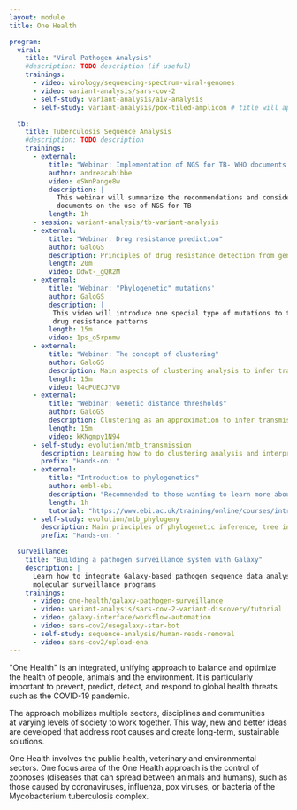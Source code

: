 ```yaml
---
layout: module
title: One Health

program:
  viral:
    title: "Viral Pathogen Analysis"
    #description: TODO description (if useful)
    trainings:
      - video: virology/sequencing-spectrum-viral-genomes
      - video: variant-analysis/sars-cov-2
      - self-study: variant-analysis/aiv-analysis
      - self-study: variant-analysis/pox-tiled-amplicon # title will appear once tutorial is merged into GTN

  tb:
    title: Tuberculosis Sequence Analysis
    #description: TODO description
    trainings:
      - external:
          title: "Webinar: Implementation of NGS for TB- WHO documents and other considerations"
          author: andreacabibbe
          video: eSWnPange8w
          description: |
            This webinar will summarize the recommendations and considerations available from the WHO
            documents on the use of NGS for TB
          length: 1h
      - session: variant-analysis/tb-variant-analysis
      - external:
          title: "Webinar: Drug resistance prediction"
          author: GaloGS
          description: Principles of drug resistance detection from genomic data
          length: 20m
          video: Ddwt-_gQR2M
      - external:
          title: 'Webinar: "Phylogenetic" mutations'
          author: GaloGS
          description: |
           This video will introduce one special type of mutations to take into account when studying
           drug resistance patterns
          length: 15m
          video: 1ps_o5rpnmw
      - external:
          title: "Webinar: The concept of clustering"
          author: GaloGS
          description: Main aspects of clustering analysis to infer transmission in MTBC
          length: 15m
          video: l4cPUECJ7VU
      - external:
          title: "Webinar: Genetic distance thresholds"
          author: GaloGS
          description: Clustering as an approximation to infer transmission
          length: 15m
          video: kKNgmpy1N94
      - self-study: evolution/mtb_transmission
        description: Learning how to do clustering analysis and interpret drug resistance patterns
        prefix: "Hands-on: "
      - external:
          title: "Introduction to phylogenetics"
          author: embl-ebi
          description: "Recommended to those wanting to learn more about phylogenetics"
          length: 1h
          tutorial: "https://www.ebi.ac.uk/training/online/courses/introduction-to-phylogenetics/"
      - self-study: evolution/mtb_phylogeny
        description: Main principles of phylogenetic inference, tree interpretation
        prefix: "Hands-on: "

  surveillance:
    title: "Building a pathogen surveillance system with Galaxy"
    description: |
      Learn how to integrate Galaxy-based pathogen sequence data analysis into
      molecular surveillance programs
    trainings:
      - video: one-health/galaxy-pathogen-surveillance
      - video: variant-analysis/sars-cov-2-variant-discovery/tutorial
      - video: galaxy-interface/workflow-automation
      - video: sars-cov2/usegalaxy-star-bot
      - self-study: sequence-analysis/human-reads-removal
      - video: sars-cov2/upload-ena
---
```


"One Health" is an integrated, unifying approach to balance and optimize the health of people, animals and the environment. It is particularly important to prevent, predict, detect, and respond to global health threats such as the COVID-19 pandemic.

The approach mobilizes multiple sectors, disciplines and communities at varying levels of society to work together. This way, new and better ideas are developed that address root causes and create long-term, sustainable solutions.

One Health involves the public health, veterinary and environmental sectors. One focus area of the One Health approach is the control of zoonoses (diseases that can spread between animals and humans), such as those caused by coronaviruses, influenza, pox viruses, or bacteria of the Mycobacterium tuberculosis complex.

